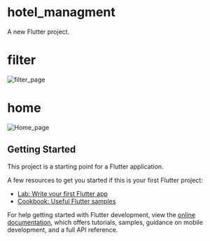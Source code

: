 # hotel_managment

A new Flutter project.
# filter
![filter_page](https://github.com/EliasAlzught/hotel_managment/assets/91619786/801f1496-4a68-4c27-8502-326fbc070fc8)
# home
![Home_page](https://github.com/EliasAlzught/hotel_managment/assets/91619786/74d3a132-e4ac-4955-9d4c-ac3d849068e4)
## Getting Started

This project is a starting point for a Flutter application.

A few resources to get you started if this is your first Flutter project:

- [Lab: Write your first Flutter app](https://docs.flutter.dev/get-started/codelab)
- [Cookbook: Useful Flutter samples](https://docs.flutter.dev/cookbook)

For help getting started with Flutter development, view the
[online documentation](https://docs.flutter.dev/), which offers tutorials,
samples, guidance on mobile development, and a full API reference.
